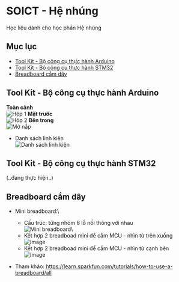 # SOICT - Hệ nhúng

Học liệu dành cho học phần Hệ nhúng

## Mục lục

- [Tool Kit - Bộ công cụ thực hành Arduino](#tool-kit---bộ-công-cụ-thực-hành-arduino)
- [Tool Kit - Bộ công cụ thực hành STM32](#tool-kit---bộ-công-cụ-thực-hành-stm32)
- [Breadboard cắm dây](#beadboard-cắm-dây)

## Tool Kit - Bộ công cụ thực hành Arduino

**Toàn cảnh**\
![Hộp 1](https://github.com/neittien0110/SOICT_HeNhung/assets/8079397/cc05d098-bf48-4706-adfa-b92327892a7c)
**Mặt trước**\
![Hộp 2](https://github.com/neittien0110/SOICT_HeNhung/assets/8079397/a1124c69-0bef-46ca-b4bc-4a5ccf273e12)
**Bên trong**\
![Mở nắp](https://github.com/neittien0110/SOICT_HeNhung/assets/8079397/ad94bd1b-7fd9-438d-a766-9e467c00763d)

- Danh sách linh kiện\
  ![Danh sách linh kiện](https://github.com/neittien0110/SOICT_HeNhung/assets/8079397/c87d6015-2907-4a42-bd65-dbd2cabd3e21)

## Tool Kit - Bộ công cụ thực hành STM32
  (..đang thực hiện..)

## Breadboard cắm dây

- Mini breadboard:\
  - Cấu trúc: từng nhóm 6 lỗ nối thông với nhau \
    ![Mini breadboard](https://github.com/neittien0110/SOICT_HeNhung/assets/8079397/9f83dd84-c99b-4f35-8837-393ebaae158b)\
  - Kết hợp 2 breadboad mini để cắm MCU - nhìn từ trên xuống \
    ![image](https://github.com/neittien0110/SOICT_HeNhung/assets/8079397/95f91b6f-3e55-4412-992e-e2106beafbe5)
  - Kết hợp 2 breadboad mini để cắm MCU - nhìn từ cạnh bên \
   ![image](https://github.com/neittien0110/SOICT_HeNhung/assets/8079397/aee0ed03-ccf7-4607-ae0e-6e12e481eaa2)




- Tham khảo: <https://learn.sparkfun.com/tutorials/how-to-use-a-breadboard/all>
